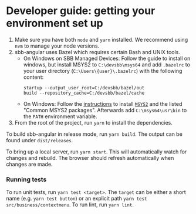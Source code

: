 # Developer guide: getting your environment set up

1. Make sure you have both `node` and `yarn` installed.
   We recommend using `nvm` to manage your node versions.
2. sbb-angular uses Bazel which requires certain Bash and UNIX tools.
   - On Windows on SBB Managed Devices: Follow the guide to install on windows, but install MSYS2 to `C:\devsbb\msys64`
     and add `.bazelrc` to your user directory (`C:\Users\{user}\.bazelrc`) with the following content:
     ```
     startup --output_user_root=C:/devsbb/bazel/out
     build --repository_cache=C:/devsbb/bazel/cache
     ```
   - On Windows: Follow the [instructions](https://docs.bazel.build/versions/master/install-windows.html#step-5-optional-install-compilers-and-language-runtimes)
     to install [`MSYS2`](https://www.msys2.org/) and the listed "Common MSYS2 packages".
     Afterwards add `C:\msys64\usr\bin` to the `PATH` environment variable.
3. From the root of the project, run `yarn` to install the dependencies.

To build sbb-angular in release mode, run `yarn build`. The output can be found under `dist/releases`.

To bring up a local server, run `yarn start`. This will automatically watch for changes
and rebuild. The browser should refresh automatically when changes are made.

### Running tests

To run unit tests, run `yarn test <target>`. The `target` can be either a short name (e.g. `yarn test button`) or an explicit path `yarn test src/business/contextmenu`.
To run lint, run `yarn lint`.
